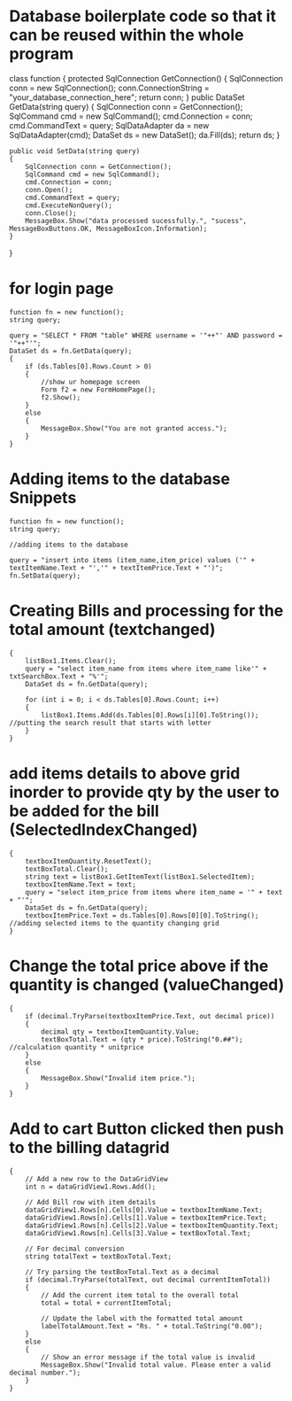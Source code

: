 
# Database boilerplate code so that it can be reused within the whole program


class function
{
    protected SqlConnection GetConnection()
    {
        SqlConnection conn = new SqlConnection();
        conn.ConnectionString = "your_database_connection_here";
        return conn;
    }
    public DataSet GetData(string query)
    {
        SqlConnection conn = GetConnection();
        SqlCommand cmd = new SqlCommand();
        cmd.Connection = conn;
        cmd.CommandText = query;
        SqlDataAdapter da = new SqlDataAdapter(cmd);
        DataSet ds = new DataSet();
        da.Fill(ds);
        return ds;
    }

    public void SetData(string query)
    {
        SqlConnection conn = GetConnection();
        SqlCommand cmd = new SqlCommand();
        cmd.Connection = conn;
        conn.Open();
        cmd.CommandText = query;
        cmd.ExecuteNonQuery();
        conn.Close();
        MessageBox.Show("data processed sucessfully.", "sucess", MessageBoxButtons.OK, MessageBoxIcon.Information);
    }
}



# for login page

<!-- Function declaration -->

    function fn = new function();
    string query;

<!-- when button clicked check login credential from database-->

    query = "SELECT * FROM "table" WHERE username = '"++"' AND password = '"++"'";
    DataSet ds = fn.GetData(query);
    {
        if (ds.Tables[0].Rows.Count > 0)
        {
            //show ur homepage screen
            Form f2 = new FormHomePage();
            f2.Show();
        }
        else
        {
            MessageBox.Show("You are not granted access.");
        }
    }

# Adding items to the database Snippets

<!-- Function declaration -->

    function fn = new function();
    string query;

<!-- Query to add item_name and item_price to database -->

    //adding items to the database

    query = "insert into items (item_name,item_price) values ('" + textItemName.Text + "','" + textItemPrice.Text + "')";
    fn.SetData(query);


# Creating Bills and processing for the total amount (textchanged)

<!-- creating listbox and check for the "textchanged" to search the items --> 

    {
        listBox1.Items.Clear();
        query = "select item_name from items where item_name like'" + txtSearchBox.Text + "%'";
        DataSet ds = fn.GetData(query);

        for (int i = 0; i < ds.Tables[0].Rows.Count; i++)
        {
            listBox1.Items.Add(ds.Tables[0].Rows[i][0].ToString());     //putting the search result that starts with letter 
        }
    }

#   add items details to above grid inorder to provide qty by the user to be added for the bill (SelectedIndexChanged)

    {
        textboxItemQuantity.ResetText();
        textBoxTotal.Clear();
        string text = listBox1.GetItemText(listBox1.SelectedItem);
        textboxItemName.Text = text;
        query = "select item_price from items where item_name = '" + text + "'";
        DataSet ds = fn.GetData(query);
        textboxItemPrice.Text = ds.Tables[0].Rows[0][0].ToString();  //adding selected items to the quantity changing grid
    }


# Change the total price above if the quantity is changed  (valueChanged)


    {
        if (decimal.TryParse(textboxItemPrice.Text, out decimal price))
        {
            decimal qty = textboxItemQuantity.Value;
            textBoxTotal.Text = (qty * price).ToString("0.##");    //calculation quantity * unitprice
        }
        else
        {
            MessageBox.Show("Invalid item price.");
        }
    }


# Add to cart Button clicked then push to the billing datagrid

    {
        // Add a new row to the DataGridView
        int n = dataGridView1.Rows.Add();

        // Add Bill row with item details
        dataGridView1.Rows[n].Cells[0].Value = textboxItemName.Text;
        dataGridView1.Rows[n].Cells[1].Value = textboxItemPrice.Text;
        dataGridView1.Rows[n].Cells[2].Value = textboxItemQuantity.Text;
        dataGridView1.Rows[n].Cells[3].Value = textBoxTotal.Text;

        // For decimal conversion
        string totalText = textBoxTotal.Text;

        // Try parsing the textBoxTotal.Text as a decimal
        if (decimal.TryParse(totalText, out decimal currentItemTotal))
        {
            // Add the current item total to the overall total
            total = total + currentItemTotal;

            // Update the label with the formatted total amount
            labelTotalAmount.Text = "Rs. " + total.ToString("0.00");
        }
        else
        {
            // Show an error message if the total value is invalid
            MessageBox.Show("Invalid total value. Please enter a valid decimal number.");
        }
    }

